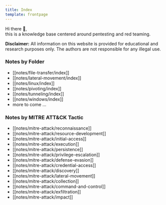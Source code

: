 ```yaml
---
title: Index
template: frontpage
---
```


Hi there 👋,  
this is a knowledge base centered around pentesting and red teaming.

**Disclaimer:** All information on this website is provided for educational and research purposes only. The authors are not responsible for any illegal use.

### Notes by Folder

- [[notes/file-transfer/index]]
- [[notes/lateral-movement/index]]
- [[notes/linux/index]]
- [[notes/pivoting/index]]
- [[notes/tunneling/index]]
- [[notes/windows/index]]
- more to come ...

### Notes by MITRE ATT&CK Tactic

- [[notes/mitre-attack/reconnaissance]]
- [[notes/mitre-attack/resource-development]]
- [[notes/mitre-attack/initial-access]]
- [[notes/mitre-attack/execution]]
- [[notes/mitre-attack/persistence]]
- [[notes/mitre-attack/privilege-escalation]]
- [[notes/mitre-attack/defense-evasion]]
- [[notes/mitre-attack/credential-access]]
- [[notes/mitre-attack/discovery]]
- [[notes/mitre-attack/lateral-movement]]
- [[notes/mitre-attack/collection]]
- [[notes/mitre-attack/command-and-control]]
- [[notes/mitre-attack/exfiltration]]
- [[notes/mitre-attack/impact]]

<!--
### Notes by Assessment

- External Network Pentest
- Internal Network Pentest
- Active Directory Pentest
- Red Teaming
-->
